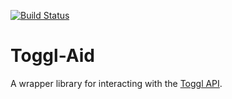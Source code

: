 [![Build Status](https://dev.azure.com/4lch4/Web%20Services/_apis/build/status/4lch4.Toggl-Aid?branchName=master)](https://dev.azure.com/4lch4/Web%20Services/_build/latest?definitionId=17&branchName=master)

# Toggl-Aid

A wrapper library for interacting with the [Toggl API][0].

[0]: https://github.com/toggl/toggl_api_docs
